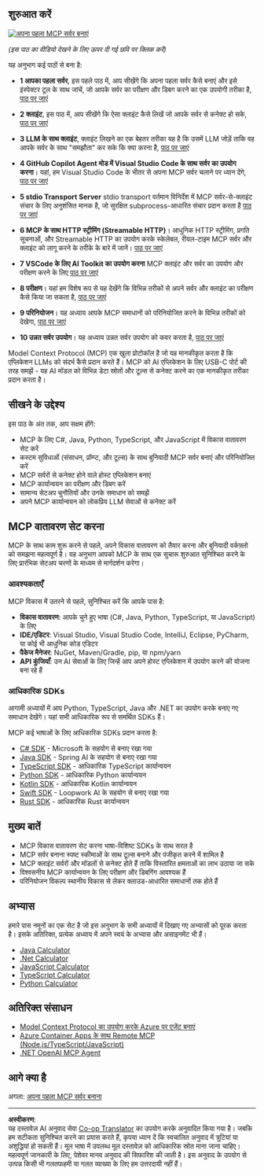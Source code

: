 <!--
CO_OP_TRANSLATOR_METADATA:
{
  "original_hash": "94b861de00829c34912ac36140f6183e",
  "translation_date": "2025-10-06T13:50:46+00:00",
  "source_file": "03-GettingStarted/README.md",
  "language_code": "hi"
}
-->
## शुरुआत करें  

[![अपना पहला MCP सर्वर बनाएं](../../../translated_images/04.0ea920069efd979a0b2dad51e72c1df7ead9c57b3305796068a6cee1f0dd6674.hi.png)](https://youtu.be/sNDZO9N4m9Y)

_(इस पाठ का वीडियो देखने के लिए ऊपर दी गई छवि पर क्लिक करें)_

यह अनुभाग कई पाठों से बना है:

- **1 आपका पहला सर्वर**, इस पहले पाठ में, आप सीखेंगे कि अपना पहला सर्वर कैसे बनाएं और इसे इंस्पेक्टर टूल के साथ जांचें, जो आपके सर्वर का परीक्षण और डिबग करने का एक उपयोगी तरीका है, [पाठ पर जाएं](01-first-server/README.md)

- **2 क्लाइंट**, इस पाठ में, आप सीखेंगे कि ऐसा क्लाइंट कैसे लिखें जो आपके सर्वर से कनेक्ट हो सके, [पाठ पर जाएं](02-client/README.md)

- **3 LLM के साथ क्लाइंट**, क्लाइंट लिखने का एक बेहतर तरीका यह है कि उसमें LLM जोड़ें ताकि वह आपके सर्वर के साथ "समझौता" कर सके कि क्या करना है, [पाठ पर जाएं](03-llm-client/README.md)

- **4 GitHub Copilot Agent मोड में Visual Studio Code के साथ सर्वर का उपयोग करना**। यहां, हम Visual Studio Code के भीतर से अपना MCP सर्वर चलाने पर ध्यान देंगे, [पाठ पर जाएं](04-vscode/README.md)

- **5 stdio Transport Server** stdio transport वर्तमान विनिर्देश में MCP सर्वर-से-क्लाइंट संचार के लिए अनुशंसित मानक है, जो सुरक्षित subprocess-आधारित संचार प्रदान करता है [पाठ पर जाएं](05-stdio-server/README.md)

- **6 MCP के साथ HTTP स्ट्रीमिंग (Streamable HTTP)**। आधुनिक HTTP स्ट्रीमिंग, प्रगति सूचनाओं, और Streamable HTTP का उपयोग करके स्केलेबल, रीयल-टाइम MCP सर्वर और क्लाइंट को लागू करने के तरीके के बारे में जानें। [पाठ पर जाएं](06-http-streaming/README.md)

- **7 VSCode के लिए AI Toolkit का उपयोग करना** MCP क्लाइंट और सर्वर का उपयोग और परीक्षण करने के लिए [पाठ पर जाएं](07-aitk/README.md)

- **8 परीक्षण**। यहां हम विशेष रूप से यह देखेंगे कि विभिन्न तरीकों से अपने सर्वर और क्लाइंट का परीक्षण कैसे किया जा सकता है, [पाठ पर जाएं](08-testing/README.md)

- **9 परिनियोजन**। यह अध्याय आपके MCP समाधानों को परिनियोजित करने के विभिन्न तरीकों को देखेगा, [पाठ पर जाएं](09-deployment/README.md)

- **10 उन्नत सर्वर उपयोग**। यह अध्याय उन्नत सर्वर उपयोग को कवर करता है, [पाठ पर जाएं](./10-advanced/README.md)

Model Context Protocol (MCP) एक खुला प्रोटोकॉल है जो यह मानकीकृत करता है कि एप्लिकेशन LLMs को संदर्भ कैसे प्रदान करते हैं। MCP को AI एप्लिकेशन के लिए USB-C पोर्ट की तरह समझें - यह AI मॉडल को विभिन्न डेटा स्रोतों और टूल्स से कनेक्ट करने का एक मानकीकृत तरीका प्रदान करता है।

## सीखने के उद्देश्य

इस पाठ के अंत तक, आप सक्षम होंगे:

- MCP के लिए C#, Java, Python, TypeScript, और JavaScript में विकास वातावरण सेट करें
- कस्टम सुविधाओं (संसाधन, प्रॉम्प्ट, और टूल्स) के साथ बुनियादी MCP सर्वर बनाएं और परिनियोजित करें
- MCP सर्वरों से कनेक्ट होने वाले होस्ट एप्लिकेशन बनाएं
- MCP कार्यान्वयन का परीक्षण और डिबग करें
- सामान्य सेटअप चुनौतियों और उनके समाधान को समझें
- अपने MCP कार्यान्वयन को लोकप्रिय LLM सेवाओं से कनेक्ट करें

## MCP वातावरण सेट करना

MCP के साथ काम शुरू करने से पहले, अपने विकास वातावरण को तैयार करना और बुनियादी वर्कफ़्लो को समझना महत्वपूर्ण है। यह अनुभाग आपको MCP के साथ एक सुचारू शुरुआत सुनिश्चित करने के लिए प्रारंभिक सेटअप चरणों के माध्यम से मार्गदर्शन करेगा।

### आवश्यकताएँ

MCP विकास में उतरने से पहले, सुनिश्चित करें कि आपके पास है:

- **विकास वातावरण**: आपके चुने हुए भाषा (C#, Java, Python, TypeScript, या JavaScript) के लिए
- **IDE/एडिटर**: Visual Studio, Visual Studio Code, IntelliJ, Eclipse, PyCharm, या कोई भी आधुनिक कोड एडिटर
- **पैकेज मैनेजर**: NuGet, Maven/Gradle, pip, या npm/yarn
- **API कुंजियाँ**: उन AI सेवाओं के लिए जिन्हें आप अपने होस्ट एप्लिकेशन में उपयोग करने की योजना बना रहे हैं

### आधिकारिक SDKs

आगामी अध्यायों में आप Python, TypeScript, Java और .NET का उपयोग करके बनाए गए समाधान देखेंगे। यहां सभी आधिकारिक रूप से समर्थित SDKs हैं।

MCP कई भाषाओं के लिए आधिकारिक SDKs प्रदान करता है:
- [C# SDK](https://github.com/modelcontextprotocol/csharp-sdk) - Microsoft के सहयोग से बनाए रखा गया
- [Java SDK](https://github.com/modelcontextprotocol/java-sdk) - Spring AI के सहयोग से बनाए रखा गया
- [TypeScript SDK](https://github.com/modelcontextprotocol/typescript-sdk) - आधिकारिक TypeScript कार्यान्वयन
- [Python SDK](https://github.com/modelcontextprotocol/python-sdk) - आधिकारिक Python कार्यान्वयन
- [Kotlin SDK](https://github.com/modelcontextprotocol/kotlin-sdk) - आधिकारिक Kotlin कार्यान्वयन
- [Swift SDK](https://github.com/modelcontextprotocol/swift-sdk) - Loopwork AI के सहयोग से बनाए रखा गया
- [Rust SDK](https://github.com/modelcontextprotocol/rust-sdk) - आधिकारिक Rust कार्यान्वयन

## मुख्य बातें

- MCP विकास वातावरण सेट करना भाषा-विशिष्ट SDKs के साथ सरल है
- MCP सर्वर बनाना स्पष्ट स्कीमाओं के साथ टूल्स बनाने और पंजीकृत करने में शामिल है
- MCP क्लाइंट सर्वरों और मॉडलों से कनेक्ट होते हैं ताकि विस्तारित क्षमताओं का लाभ उठाया जा सके
- विश्वसनीय MCP कार्यान्वयन के लिए परीक्षण और डिबगिंग आवश्यक हैं
- परिनियोजन विकल्प स्थानीय विकास से लेकर क्लाउड-आधारित समाधानों तक होते हैं

## अभ्यास

हमारे पास नमूनों का एक सेट है जो इस अनुभाग के सभी अध्यायों में दिखाए गए अभ्यासों को पूरक करता है। इसके अतिरिक्त, प्रत्येक अध्याय में अपने स्वयं के अभ्यास और असाइनमेंट भी हैं।

- [Java Calculator](./samples/java/calculator/README.md)
- [.Net Calculator](../../../03-GettingStarted/samples/csharp)
- [JavaScript Calculator](./samples/javascript/README.md)
- [TypeScript Calculator](./samples/typescript/README.md)
- [Python Calculator](../../../03-GettingStarted/samples/python)

## अतिरिक्त संसाधन

- [Model Context Protocol का उपयोग करके Azure पर एजेंट बनाएं](https://learn.microsoft.com/azure/developer/ai/intro-agents-mcp)
- [Azure Container Apps के साथ Remote MCP (Node.js/TypeScript/JavaScript)](https://learn.microsoft.com/samples/azure-samples/mcp-container-ts/mcp-container-ts/)
- [.NET OpenAI MCP Agent](https://learn.microsoft.com/samples/azure-samples/openai-mcp-agent-dotnet/openai-mcp-agent-dotnet/)

## आगे क्या है

अगला: [अपना पहला MCP सर्वर बनाना](01-first-server/README.md)

---

**अस्वीकरण**:  
यह दस्तावेज़ AI अनुवाद सेवा [Co-op Translator](https://github.com/Azure/co-op-translator) का उपयोग करके अनुवादित किया गया है। जबकि हम सटीकता सुनिश्चित करने का प्रयास करते हैं, कृपया ध्यान दें कि स्वचालित अनुवाद में त्रुटियां या अशुद्धियां हो सकती हैं। मूल भाषा में उपलब्ध मूल दस्तावेज़ को आधिकारिक स्रोत माना जाना चाहिए। महत्वपूर्ण जानकारी के लिए, पेशेवर मानव अनुवाद की सिफारिश की जाती है। इस अनुवाद के उपयोग से उत्पन्न किसी भी गलतफहमी या गलत व्याख्या के लिए हम उत्तरदायी नहीं हैं।